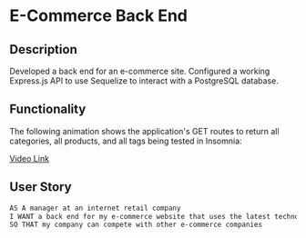 # E-Commerce Back End

## Description

Developed a back end for an e-commerce site. Configured a working Express.js API to use Sequelize to interact with a PostgreSQL database.

## Functionality 

The following animation shows the application's GET routes to return all categories, all products, and all tags being tested in Insomnia:

[Video Link](https://drive.google.com/file/d/1Wp8bY-aJy6t6Ra5jga_wBhglkNYuxONZ/view)

## User Story

```md
AS A manager at an internet retail company
I WANT a back end for my e-commerce website that uses the latest technologies
SO THAT my company can compete with other e-commerce companies
```